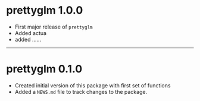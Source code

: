 # prettyglm 1.0.0

* First major release of `prettyglm`
* Added actua
* added ......

---

# prettyglm 0.1.0

* Created initial version of this package with first set of functions
* Added a `NEWS.md` file to track changes to the package.
